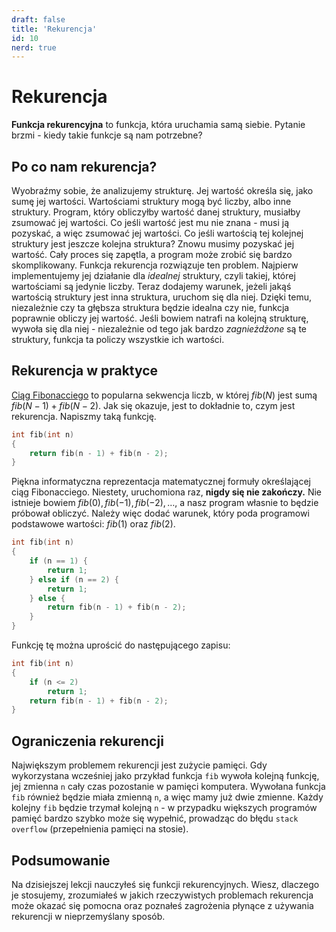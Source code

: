 ```yaml
---
draft: false
title: 'Rekurencja'
id: 10
nerd: true
---
```

# Rekurencja

**Funkcja rekurencyjna** to funkcja, która uruchamia samą siebie. Pytanie brzmi - kiedy takie funkcje są nam potrzebne?

## Po co nam rekurencja?

Wyobraźmy sobie, że analizujemy strukturę. Jej wartość określa się, jako sumę jej wartości. Wartościami struktury mogą być
liczby, albo inne struktury. Program, który obliczyłby wartość danej struktury, musiałby zsumować jej wartości. Co
jeśli wartość jest mu nie znana - musi ją pozyskać, a więc zsumować jej wartości. Co jeśli wartością tej kolejnej struktury
jest jeszcze kolejna struktura? Znowu musimy pozyskać jej wartość. Cały proces się zapętla, a program może zrobić się bardzo
skomplikowany. Funkcja rekurencja rozwiązuje ten problem. Najpierw implementujemy jej działanie dla *idealnej* struktury,
czyli takiej, której wartościami są jedynie liczby. Teraz dodajemy warunek, jeżeli jakąś wartością struktury jest inna
struktura, uruchom się dla niej. Dzięki temu, niezależnie czy ta głębsza struktura będzie idealna czy nie, funkcja
poprawnie obliczy jej wartość. Jeśli bowiem natrafi na kolejną strukturę, wywoła się dla niej - niezależnie od tego jak bardzo
*zagnieżdżone* są te struktury, funkcja ta policzy wszystkie ich wartości. 

## Rekurencja w praktyce

<a href="https://pl.wikipedia.org/wiki/Ci%C4%85g_Fibonacciego" target="_blank">Ciąg Fibonacciego</a> to popularna sekwencja
liczb, w której $fib(N)$ jest sumą $fib(N-1) + fib(N-2)$. Jak się okazuje, jest to dokładnie to, czym jest
rekurencja. Napiszmy taką funkcję.

```cpp
int fib(int n)
{
	return fib(n - 1) + fib(n - 2);
}
```

Piękna informatyczna reprezentacja matematycznej formuły określającej ciąg Fibonacciego. Niestety, uruchomiona raz,
**nigdy się nie zakończy.** Nie istnieje bowiem $fib(0), fib(-1), fib(-2), \dots$, a nasz program własnie to będzie
próbował obliczyć. Należy więc dodać warunek, który poda programowi podstawowe wartości: $fib(1)$ oraz $fib(2)$.

```cpp
int fib(int n)
{
	if (n == 1) {
		return 1;
	} else if (n == 2) {
		return 1;
	} else {
		return fib(n - 1) + fib(n - 2);
	}
}
```

Funkcję tę można uprościć do następującego zapisu:

```cpp
int fib(int n)
{
	if (n <= 2)
		return 1;
	return fib(n - 1) + fib(n - 2);
}
```

## Ograniczenia rekurencji

Największym problemem rekurencji jest zużycie pamięci. Gdy wykorzystana wcześniej jako przykład funkcja `fib` wywoła kolejną
funkcję, jej zmienna `n` cały czas pozostanie w pamięci komputera. Wywołana funkcja `fib` również będzie miała zmienną `n`,
a więc mamy już dwie zmienne. Każdy kolejny `fib` będzie trzymał kolejną `n` - w przypadku większych programów pamięć bardzo
szybko może się wypełnić, prowadząc do błędu `stack overflow` (przepełnienia pamięci na stosie).

## Podsumowanie

Na dzisiejszej lekcji nauczyłeś się funkcji rekurencyjnych. Wiesz, dlaczego je stosujemy, zrozumiałeś w jakich rzeczywistych
problemach rekurencja może okazać się pomocna oraz poznałeś zagrożenia płynące z używania rekurencji w nieprzemyślany sposób.
